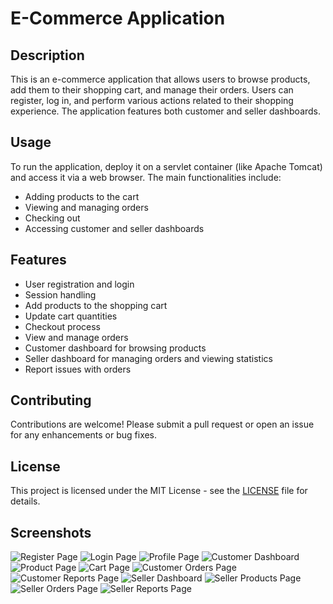 # E-Commerce Application

## Description
This is an e-commerce application that allows users to browse products, add them to their shopping cart, and manage their orders. Users can register, log in, and perform various actions related to their shopping experience. The application features both customer and seller dashboards.

## Usage
To run the application, deploy it on a servlet container (like Apache Tomcat) and access it via a web browser. The main functionalities include:
- Adding products to the cart
- Viewing and managing orders
- Checking out
- Accessing customer and seller dashboards

## Features
- User registration and login
- Session handling
- Add products to the shopping cart
- Update cart quantities
- Checkout process
- View and manage orders
- Customer dashboard for browsing products
- Seller dashboard for managing orders and viewing statistics
- Report issues with orders

## Contributing
Contributions are welcome! Please submit a pull request or open an issue for any enhancements or bug fixes.

## License
This project is licensed under the MIT License - see the [LICENSE](LICENSE) file for details.

## Screenshots
![Register Page](screenshots/RegisterPage.png)
![Login Page](screenshots/LoginPage.png)
![Profile Page](screenshots/ProfilePage.png)
![Customer Dashboard](screenshots/CustomerDashboard.png)
![Product Page](screenshots/ProductPage.png)
![Cart Page](screenshots/ShopCart.png)
![Customer Orders Page](screenshots/CustomerOrdersPage.png)
![Customer Reports Page](screenshots/CustomerReportedPage.png)
![Seller Dashboard](screenshots/SellerDashboard.png)
![Seller Products Page](screenshots/SellerProductPage.png)
![Seller Orders Page](screenshots/SellerOrdersPage.png)
![Seller Reports Page](screenshots/SellerReportedPage.png)

